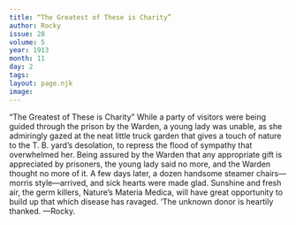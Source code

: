 ```yaml
---
title: “The Greatest of These is Charity”
author: Rocky
issue: 28
volume: 5
year: 1913
month: 11
day: 2
tags:
layout: page.njk
image:
---
```

“The Greatest of These is Charity”    While a party of visitors were being guided through the prison by the Warden, a young lady was unable, as she admiringly gazed at the neat little truck garden that gives a touch of nature to the T. B. yard’s desolation, to repress the flood of sympathy that overwhelmed her. Being assured by the Warden that any appropriate gift is appreciated by prisoners, the young lady said no more, and the Warden thought no more of it. A few days later, a dozen handsome steamer chairs—morris style—arrived, and sick hearts were made glad. Sunshine and fresh air, the germ killers, Nature’s Materia Medica, will have great opportunity to build up that which disease has ravaged. ‘The unknown donor is heartily thanked. —Rocky. 


